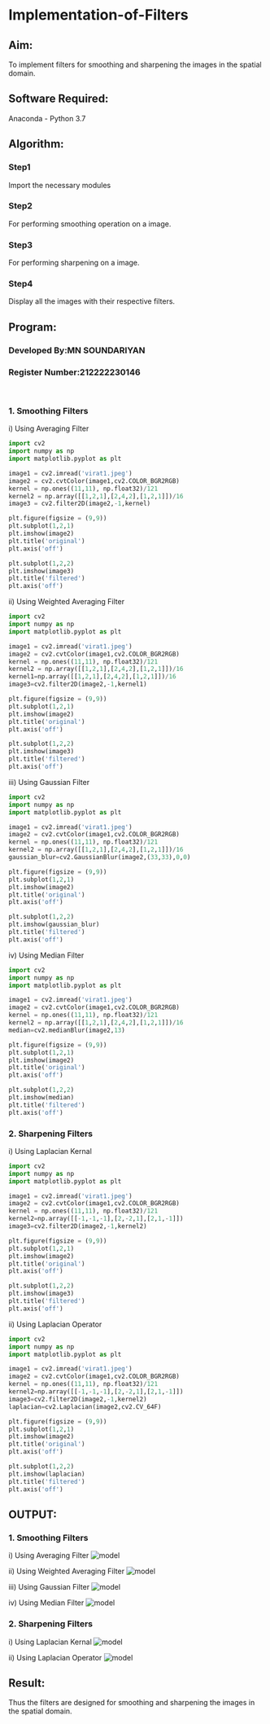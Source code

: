 # Implementation-of-Filters
## Aim:
To implement filters for smoothing and sharpening the images in the spatial domain.

## Software Required:
Anaconda - Python 3.7

## Algorithm:
### Step1
Import the necessary modules 

### Step2
For performing smoothing operation on a image.

### Step3
For performing sharpening on a image.

### Step4
Display all the images with their respective filters.

## Program:
### Developed By:MN SOUNDARIYAN
### Register Number:212222230146 
</br>

### 1. Smoothing Filters

i) Using Averaging Filter
```python
import cv2
import numpy as np
import matplotlib.pyplot as plt

image1 = cv2.imread('virat1.jpeg')
image2 = cv2.cvtColor(image1,cv2.COLOR_BGR2RGB)
kernel = np.ones((11,11), np.float32)/121
kernel2 = np.array([[1,2,1],[2,4,2],[1,2,1]])/16
image3 = cv2.filter2D(image2,-1,kernel)

plt.figure(figsize = (9,9))
plt.subplot(1,2,1)
plt.imshow(image2)
plt.title('original')
plt.axis('off')

plt.subplot(1,2,2)
plt.imshow(image3)
plt.title('filtered')
plt.axis('off')
```


ii) Using Weighted Averaging Filter
```Python
import cv2
import numpy as np
import matplotlib.pyplot as plt

image1 = cv2.imread('virat1.jpeg')
image2 = cv2.cvtColor(image1,cv2.COLOR_BGR2RGB)
kernel = np.ones((11,11), np.float32)/121
kernel2 = np.array([[1,2,1],[2,4,2],[1,2,1]])/16
kernel1=np.array([[1,2,1],[2,4,2],[1,2,1]])/16
image3=cv2.filter2D(image2,-1,kernel1)

plt.figure(figsize = (9,9))
plt.subplot(1,2,1)
plt.imshow(image2)
plt.title('original')
plt.axis('off')

plt.subplot(1,2,2)
plt.imshow(image3)
plt.title('filtered')
plt.axis('off')
```

iii) Using Gaussian Filter
```Python
import cv2
import numpy as np
import matplotlib.pyplot as plt

image1 = cv2.imread('virat1.jpeg')
image2 = cv2.cvtColor(image1,cv2.COLOR_BGR2RGB)
kernel = np.ones((11,11), np.float32)/121
kernel2 = np.array([[1,2,1],[2,4,2],[1,2,1]])/16
gaussian_blur=cv2.GaussianBlur(image2,(33,33),0,0)

plt.figure(figsize = (9,9))
plt.subplot(1,2,1)
plt.imshow(image2)
plt.title('original')
plt.axis('off')

plt.subplot(1,2,2)
plt.imshow(gaussian_blur)
plt.title('filtered')
plt.axis('off')
```


iv) Using Median Filter
```Python
import cv2
import numpy as np
import matplotlib.pyplot as plt

image1 = cv2.imread('virat1.jpeg')
image2 = cv2.cvtColor(image1,cv2.COLOR_BGR2RGB)
kernel = np.ones((11,11), np.float32)/121
kernel2 = np.array([[1,2,1],[2,4,2],[1,2,1]])/16
median=cv2.medianBlur(image2,13)

plt.figure(figsize = (9,9))
plt.subplot(1,2,1)
plt.imshow(image2)
plt.title('original')
plt.axis('off')

plt.subplot(1,2,2)
plt.imshow(median)
plt.title('filtered')
plt.axis('off')
```


### 2. Sharpening Filters
i) Using Laplacian Kernal
```Python
import cv2
import numpy as np
import matplotlib.pyplot as plt

image1 = cv2.imread('virat1.jpeg')
image2 = cv2.cvtColor(image1,cv2.COLOR_BGR2RGB)
kernel = np.ones((11,11), np.float32)/121
kernel2=np.array([[-1,-1,-1],[2,-2,1],[2,1,-1]])
image3=cv2.filter2D(image2,-1,kernel2)

plt.figure(figsize = (9,9))
plt.subplot(1,2,1)
plt.imshow(image2)
plt.title('original')
plt.axis('off')

plt.subplot(1,2,2)
plt.imshow(image3)
plt.title('filtered')
plt.axis('off')
```

ii) Using Laplacian Operator
```Python
import cv2
import numpy as np
import matplotlib.pyplot as plt

image1 = cv2.imread('virat1.jpeg')
image2 = cv2.cvtColor(image1,cv2.COLOR_BGR2RGB)
kernel = np.ones((11,11), np.float32)/121
kernel2=np.array([[-1,-1,-1],[2,-2,1],[2,1,-1]])
image3=cv2.filter2D(image2,-1,kernel2)
laplacian=cv2.Laplacian(image2,cv2.CV_64F)

plt.figure(figsize = (9,9))
plt.subplot(1,2,1)
plt.imshow(image2)
plt.title('original')
plt.axis('off')

plt.subplot(1,2,2)
plt.imshow(laplacian)
plt.title('filtered')
plt.axis('off')
```

## OUTPUT:
### 1. Smoothing Filters


i) Using Averaging Filter
![model](output1.png)

ii) Using Weighted Averaging Filter
![model](output2.png)

iii) Using Gaussian Filter
![model](output3.png)

iv) Using Median Filter
![model](output4.png)

### 2. Sharpening Filters


i) Using Laplacian Kernal
![model](output5.png)

ii) Using Laplacian Operator
![model](output6.png)

## Result:
Thus the filters are designed for smoothing and sharpening the images in the spatial domain.